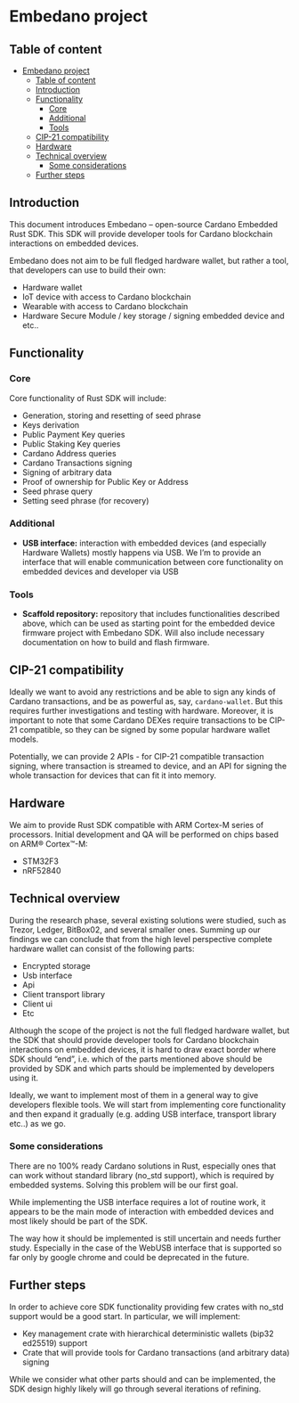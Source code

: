 # Embedano project

## Table of content

- [Embedano project](#embedano-project)
  - [Table of content](#table-of-content)
  - [Introduction](#introduction)
  - [Functionality](#functionality)
    - [Core](#core)
    - [Additional](#additional)
    - [Tools](#tools)
  - [CIP-21 compatibility](#cip-21-compatibility)
  - [Hardware](#hardware)
  - [Technical overview](#technical-overview)
    - [Some considerations](#some-considerations)
  - [Further steps](#further-steps)

## Introduction

This document introduces Embedano – open-source Cardano Embedded Rust SDK. This SDK will provide developer tools for Cardano blockchain interactions on embedded devices.

Embedano does not aim to be full fledged hardware wallet, but rather a tool, that developers can use to build their own:

- Hardware wallet
- IoT device with access to Cardano blockchain
- Wearable with access to Cardano blockchain
- Hardware Secure Module / key storage / signing embedded device
and etc..

## Functionality

### Core

Core functionality of Rust SDK will include:

- Generation, storing and resetting of seed phrase
- Keys derivation
- Public Payment Key queries
- Public Staking Key queries
- Cardano Address queries
- Cardano Transactions signing
- Signing of arbitrary data
- Proof of ownership for Public Key or Address
- Seed phrase query
- Setting seed phrase (for recovery)

### Additional

- **USB interface:** interaction with embedded devices (and especially Hardware Wallets) mostly happens via USB. We I’m to provide an interface that will enable communication between core functionality on embedded devices and developer via USB

### Tools

- **Scaffold repository:** repository that includes functionalities described above, which can be used as starting point for the embedded device firmware project with Embedano SDK. Will also include necessary documentation on how to build and flash firmware.

## CIP-21 compatibility

Ideally we want to avoid any restrictions and be able to sign any kinds of Cardano transactions, and be as powerful as, say, `cardano-wallet`. But this requires further investigations and testing with hardware. Moreover, it is important to note that some Cardano DEXes require transactions to be CIP-21 compatible, so they can be signed by some popular hardware wallet models.

Potentially, we can provide 2 APIs - for CIP-21 compatible transaction signing, where transaction is streamed to device, and an API for signing the whole transaction for devices that can fit it into memory.

## Hardware

We aim to provide Rust SDK compatible with ARM Cortex-M series of processors.
Initial development and QA will be performed on chips based on ARM® Cortex™-M:

- STM32F3
- nRF52840

## Technical overview

During the research phase, several existing solutions were studied, such as Trezor, Ledger, BitBox02, and several smaller ones.
Summing up our findings we can conclude that from the high level perspective complete hardware wallet can consist of the following parts:

- Encrypted storage
- Usb interface
- Api
- Client transport library
- Client ui
- Etc

Although the scope of the project is not the full fledged hardware wallet, but the SDK that should provide developer tools for Cardano blockchain interactions on embedded devices, it is hard to draw exact border where SDK should “end”, i.e.
which of the parts mentioned above should be provided by SDK and which parts should be implemented by developers using it.

Ideally, we want to implement most of them in a general way to give developers flexible tools. We will start from implementing core functionality and then expand it gradually (e.g. adding USB interface, transport library etc..) as we go.

### Some considerations

There are no 100% ready Cardano solutions in Rust, especially ones that can work without standard library (no_std support), which is required by embedded systems. Solving this problem will be our first goal.

While implementing the USB interface requires a lot of routine work, it appears to be the main mode of interaction with embedded devices and most likely should be part of the SDK.

The way how it should be implemented is still uncertain and needs further study. Especially in the case of the WebUSB interface that is supported so far only by google chrome and could be deprecated in the future.

## Further steps

In order to achieve core SDK functionality providing few crates with no_std support would be a good start.
In particular, we will implement:

- Key management crate with hierarchical deterministic wallets (bip32 ed25519) support
- Crate that will provide tools for Cardano transactions (and arbitrary data) signing

While we consider what other parts should and can be implemented, the SDK design highly likely will go through several iterations of refining.
